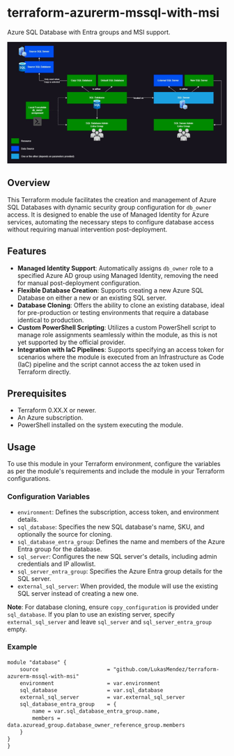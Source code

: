 # terraform-azurerm-mssql-with-msi
Azure SQL Database with Entra groups and MSI support. 

![alt text](/Diagram.jpg)

## Overview

This Terraform module facilitates the creation and management of Azure SQL Databases with dynamic security group configuration for `db_owner` access. It is designed to enable the use of Managed Identity for Azure services, automating the necessary steps to configure database access without requiring manual intervention post-deployment.

## Features

- **Managed Identity Support**: Automatically assigns `db_owner` role to a specified Azure AD group using Managed Identity, removing the need for manual post-deployment configuration.
- **Flexible Database Creation**: Supports creating a new Azure SQL Database on either a new or an existing SQL server.
- **Database Cloning**: Offers the ability to clone an existing database, ideal for pre-production or testing environments that require a database identical to production.
- **Custom PowerShell Scripting**: Utilizes a custom PowerShell script to manage role assignments seamlessly within the module, as this is not yet supported by the official provider.
- **Integration with IaC Pipelines**: Supports specifying an access token for scenarios where the module is executed from an Infrastructure as Code (IaC) pipeline and the script cannot access the az token used in Terraform directly.

## Prerequisites

- Terraform 0.XX.X or newer.
- An Azure subscription.
- PowerShell installed on the system executing the module.

## Usage

To use this module in your Terraform environment, configure the variables as per the module's requirements and include the module in your Terraform configurations.

### Configuration Variables

- `environment`: Defines the subscription, access token, and environment details.
- `sql_database`: Specifies the new SQL database's name, SKU, and optionally the source for cloning.
- `sql_database_entra_group`: Defines the name and members of the Azure Entra group for the database.
- `sql_server`: Configures the new SQL server's details, including admin credentials and IP allowlist.
- `sql_server_entra_group`: Specifies the Azure Entra group details for the SQL server.
- `external_sql_server`: When provided, the module will use the existing SQL server instead of creating a new one.

**Note**: For database cloning, ensure `copy_configuration` is provided under `sql_database`. If you plan to use an existing server, specify `external_sql_server` and leave `sql_server` and `sql_server_entra_group` empty.

### Example

```hcl
module "database" {
    source                      = "github.com/LukasMendez/terraform-azurerm-mssql-with-msi"
    environment                 = var.environment
    sql_database                = var.sql_database
    external_sql_server         = var.external_sql_server
    sql_database_entra_group    = { 
        name = var.sql_database_entra_group.name, 
        members = data.azuread_group.database_owner_reference_group.members 
    }
}
}
